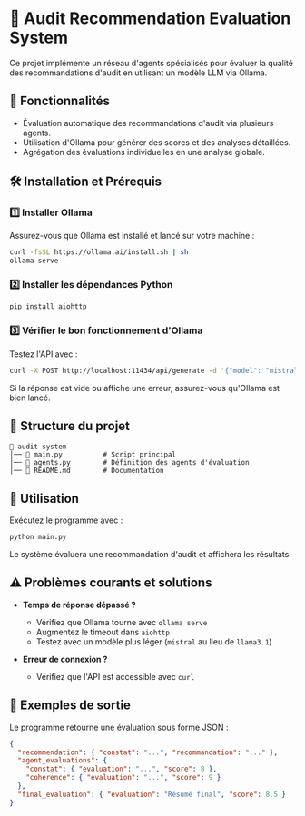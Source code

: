 # 🚀 Audit Recommendation Evaluation System

Ce projet implémente un réseau d'agents spécialisés pour évaluer la qualité des recommandations d'audit en utilisant un modèle LLM via Ollama.

## 📌 Fonctionnalités
- Évaluation automatique des recommandations d'audit via plusieurs agents.
- Utilisation d'Ollama pour générer des scores et des analyses détaillées.
- Agrégation des évaluations individuelles en une analyse globale.

## 🛠️ Installation et Prérequis

### 1️⃣ Installer Ollama
Assurez-vous que Ollama est installé et lancé sur votre machine :
```sh
curl -fsSL https://ollama.ai/install.sh | sh
ollama serve
```

### 2️⃣ Installer les dépendances Python
```sh
pip install aiohttp
```

### 3️⃣ Vérifier le bon fonctionnement d'Ollama
Testez l'API avec :
```sh
curl -X POST http://localhost:11434/api/generate -d '{"model": "mistral", "prompt": "Test"}'
```
Si la réponse est vide ou affiche une erreur, assurez-vous qu'Ollama est bien lancé.

## 📂 Structure du projet
```
📁 audit-system
│── 📄 main.py          # Script principal
│── 📄 agents.py        # Définition des agents d'évaluation
│── 📄 README.md        # Documentation
```

## 🚀 Utilisation
Exécutez le programme avec :
```sh
python main.py
```
Le système évaluera une recommandation d'audit et affichera les résultats.

## ⚠️ Problèmes courants et solutions
- **Temps de réponse dépassé ?**
  - Vérifiez que Ollama tourne avec `ollama serve`
  - Augmentez le timeout dans `aiohttp`
  - Testez avec un modèle plus léger (`mistral` au lieu de `llama3.1`)

- **Erreur de connexion ?**
  - Vérifiez que l'API est accessible avec `curl`

## 📝 Exemples de sortie
Le programme retourne une évaluation sous forme JSON :
```json
{
  "recommendation": { "constat": "...", "recommandation": "..." },
  "agent_evaluations": {
    "constat": { "evaluation": "...", "score": 8 },
    "coherence": { "evaluation": "...", "score": 9 }
  },
  "final_evaluation": { "evaluation": "Résumé final", "score": 8.5 }
}
```
